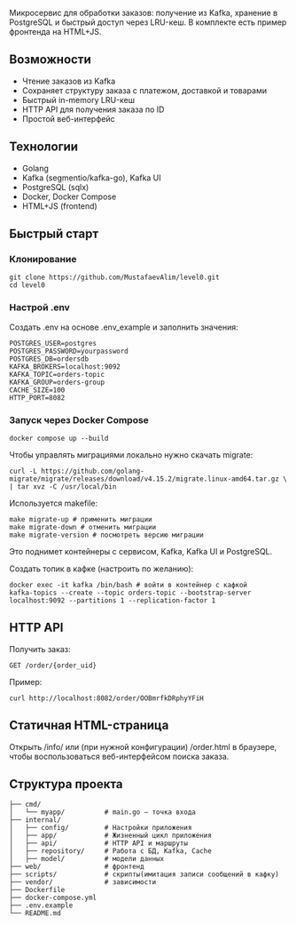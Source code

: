 Микросервис для обработки заказов: получение из Kafka, хранение в PostgreSQL и быстрый доступ через LRU-кеш. В комплекте есть пример фронтенда на HTML+JS.
## Возможности
 - Чтение заказов из Kafka
 - Сохраняет структуру заказа с платежом, доставкой и товарами
 - Быстрый in-memory LRU-кеш
 - HTTP API для получения заказа по ID
 - Простой веб-интерфейс

## Технологии
 - Golang
 - Kafka (segmentio/kafka-go), Kafka UI
 - PostgreSQL (sqlx)
 - Docker, Docker Compose
 - HTML+JS (frontend)

## Быстрый старт
  ### Клонирование
    git clone https://github.com/MustafaevAlim/level0.git
    cd level0

  ### Настрой .env
Создать .env на основе .env_example и заполнить значения:
    
    POSTGRES_USER=postgres
    POSTGRES_PASSWORD=yourpassword
    POSTGRES_DB=ordersdb
    KAFKA_BROKERS=localhost:9092
    KAFKA_TOPIC=orders-topic
    KAFKA_GROUP=orders-group
    CACHE_SIZE=100
    HTTP_PORT=8082

   ### Запуск через Docker Compose
    docker compose up --build

Чтобы управлять миграциями локально нужно скачать migrate:

    curl -L https://github.com/golang-migrate/migrate/releases/download/v4.15.2/migrate.linux-amd64.tar.gz \
    | tar xvz -C /usr/local/bin

Используется makefile:

    make migrate-up # применить миграции
    make migrate-down # отменить миграции
    make migrate-version # посмотреть версию миграции

Это поднимет контейнеры с сервисом, Kafka, Kafka UI и PostgreSQL.

Создать топик в кафке (настроить по желанию):

    docker exec -it kafka /bin/bash # войти в контейнер с кафкой 
    kafka-topics --create --topic orders-topic --bootstrap-server localhost:9092 --partitions 1 --replication-factor 1


## HTTP API
Получить заказ:

    GET /order/{order_uid}
Пример:

    curl http://localhost:8082/order/OOBmrfkDRphyYFiH

## Статичная HTML-страница
Открыть /info/ или (при нужной конфигурации) /order.html в браузере, чтобы воспользоваться веб-интерфейсом поиска заказа.
## Структура проекта
    ├── cmd/
    │   └── myapp/          # main.go — точка входа
    ├── internal/
    │   ├── config/         # Настройки приложения
    │   ├── app/            # Жизненный цикл приложения
    │   ├── api/            # HTTP API и маршруты
    │   ├── repository/     # Работа с БД, Kafka, Cache
    │   ├── model/          # модели данных
    ├── web/                # фронтенд
    ├── scripts/            # скрипты(имитация записи сообщений в кафку)
    ├── vendor/             # зависимости
    ├── Dockerfile
    ├── docker-compose.yml
    ├── .env.example
    └── README.md